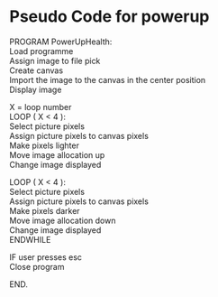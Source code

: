 # Pseudo Code for powerup

PROGRAM PowerUpHealth:  
  Load programme  
  Assign image to file pick  
  Create canvas  
  Import the image to the canvas in the center position  
  Display image  
  
  X = loop number  
  LOOP ( X < 4 ):  
    Select picture pixels  
    Assign picture pixels to canvas pixels  
    Make pixels lighter  
    Move image allocation up  
    Change image displayed  
  
  
    
  LOOP ( X < 4 ):  
    Select picture pixels  
    Assign picture pixels to canvas pixels  
    Make pixels darker  
    Move image allocation down  
    Change image displayed  
  ENDWHILE  
    
  IF user presses esc  
    Close program  

END.

